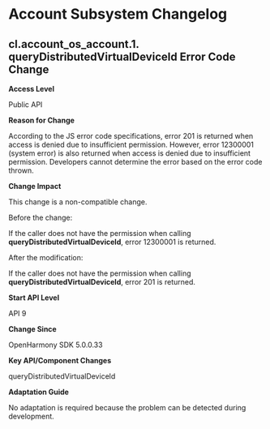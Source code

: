 # Account Subsystem Changelog

## cl.account_os_account.1. queryDistributedVirtualDeviceld Error Code Change

**Access Level**

Public API

**Reason for Change**

According to the JS error code specifications, error 201 is returned when access is denied due to insufficient permission. However, error 12300001 (system error) is also returned when access is denied due to insufficient permission. Developers cannot determine the error based on the error code thrown.

**Change Impact**

This change is a non-compatible change.

Before the change: 

If the caller does not have the permission when calling **queryDistributedVirtualDeviceld**, error 12300001 is returned.

After the modification: 

If the caller does not have the permission when calling **queryDistributedVirtualDeviceld**, error 201 is returned.

**Start API Level**

API 9

**Change Since**

OpenHarmony SDK 5.0.0.33

**Key API/Component Changes**

queryDistributedVirtualDeviceld

**Adaptation Guide**

No adaptation is required because the problem can be detected during development.
